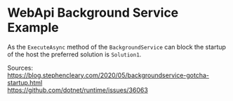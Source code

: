 # WebApi Background Service Example

As the `ExecuteAsync` method of the `BackgroundService` can block the startup of the host the preferred solution is `Solution1`.

Sources:  
https://blog.stephencleary.com/2020/05/backgroundservice-gotcha-startup.html  
https://github.com/dotnet/runtime/issues/36063

